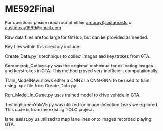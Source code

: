 # ME592Final

For questions please reach out at either ambray@iastate.edu or austinbray1999@gmail.com

Raw data files are too large for GitHub, but can be provided as needed. 

Key files within this directory include: 

Create_Data.py is technique to collect images and keystrokes from GTA.

Screengrab_Getkeys.py was the origional technique for collecting images and keystrokes in GTA. This method proved very inefficient computationally. 

Train_ModelNew allows either a CNN or a CNN+RNN to be used to train using .npz file from Create_Data.py

Run_Model_In_Game.py uses trained model to drive vehicle in GTA. 

TestingScreenYoloV5.py was utilized for image detection tasks we explored. This code is from the existing YOLO project. 

lane_assist.py us utilized to map lane lines onto images recorded playing GTA. 
